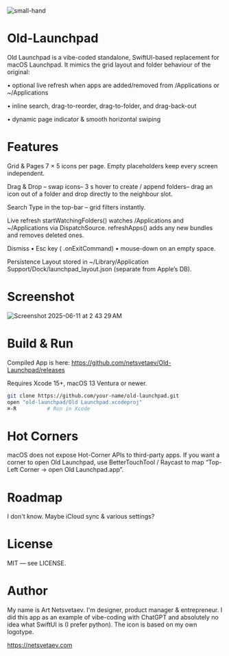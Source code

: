 ![small-hand](https://github.com/user-attachments/assets/5a715349-5ae4-4f0e-8f05-ee0287241da9)

# Old-Launchpad
Old Launchpad is a vibe-coded standalone, SwiftUI-based replacement for macOS Launchpad.
It mimics the grid layout and folder behaviour of the original:

•	optional live refresh when apps are added/removed from /Applications or ~/Applications

•	inline search, drag-to-reorder, drag-to-folder, and drag-back-out

•	dynamic page indicator & smooth horizontal swiping

# Features
Grid & Pages
7 × 5 icons per page.  Empty placeholders keep every screen independent.

Drag & Drop
– swap icons– 3 s hover to create / append folders– drag an icon out of a folder and drop directly to the neighbour slot.

Search
Type in the top-bar – grid filters instantly.

Live refresh
startWatchingFolders() watches /Applications and ~/Applications via DispatchSource. refreshApps() adds any new bundles and removes deleted ones.

Dismiss
• Esc key ( .onExitCommand)  • mouse-down on an empty space.

Persistence
Layout stored in ~/Library/Application Support/Dock/launchpad_layout.json (separate from Apple’s DB).

# Screenshot
![Screenshot 2025-06-11 at 2 43 29 AM](https://github.com/user-attachments/assets/cb871d10-252a-44a6-87f7-6a96d0b60190)

# Build & Run

Compiled App is here: https://github.com/netsvetaev/Old-Launchpad/releases

Requires Xcode 15+, macOS 13 Ventura or newer.

```bash
git clone https://github.com/your-name/old-launchpad.git
open "old-launchpad/Old Launchpad.xcodeproj"
⌘-R          # Run in Xcode
```

# Hot Corners
macOS does not expose Hot-Corner APIs to third-party apps.
If you want a corner to open Old Launchpad, use BetterTouchTool / Raycast to map “Top-Left Corner → open Old Launchpad.app”.

# Roadmap
I don't know. Maybe iCloud sync & various settings?

# License
MIT — see LICENSE.

# Author
My name is Art Netsvetaev. I'm designer, product manager & entrepreneur.
I did this app as an example of vibe-coding with ChatGPT and absolutely no idea what SwiftUI is (I prefer python).
The icon is based on my own logotype.

https://netsvetaev.com
